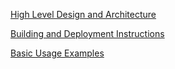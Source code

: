 [High Level Design and Architecture](https://github.com/PowerShell/Win32-OpenSSH/wiki/About-Win32-OpenSSH-and-Design-Details)

[Building and Deployment Instructions](
https://github.com/PowerShell/Win32-OpenSSH/wiki/Building-OpenSSH-for-Windows-(using-LibreSSL-crypto))

[Basic Usage Examples](https://github.com/PowerShell/Win32-OpenSSH/wiki/ssh.exe-examples)

